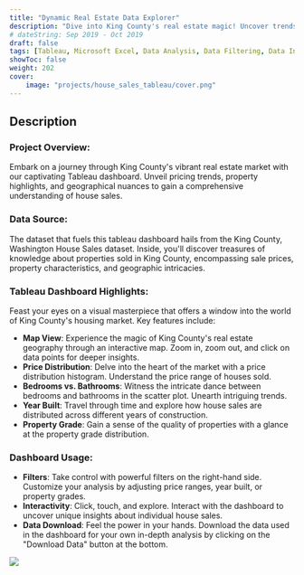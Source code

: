 ```yaml
---
title: "Dynamic Real Estate Data Explorer"
description: "Dive into King County's real estate magic! Uncover trends, features, and secrets of house sales with our interactive Tableau dashboard"
# dateString: Sep 2019 - Oct 2019
draft: false
tags: [Tableau, Microsoft Excel, Data Analysis, Data Filtering, Data Interactivity]
showToc: false
weight: 202
cover:
    image: "projects/house_sales_tableau/cover.png"
--- 
```

## Description

### Project Overview:

Embark on a journey through King County's vibrant real estate market with our captivating Tableau dashboard. Unveil pricing trends, property highlights, and geographical nuances to gain a comprehensive understanding of house sales.

### Data Source:

The dataset that fuels this tableau dashboard hails from the King County, Washington House Sales dataset. Inside, you'll discover treasures of knowledge about properties sold in King County, encompassing sale prices, property characteristics, and geographic intricacies.

### Tableau Dashboard Highlights:

Feast your eyes on a visual masterpiece that offers a window into the world of King County's housing market. Key features include:
- **Map View**: Experience the magic of King County's real estate geography through an interactive map. Zoom in, zoom out, and click on data points for deeper insights.
- **Price Distribution**: Delve into the heart of the market with a price distribution histogram. Understand the price range of houses sold.
- **Bedrooms vs. Bathrooms**: Witness the intricate dance between bedrooms and bathrooms in the scatter plot. Unearth intriguing trends.
- **Year Built**: Travel through time and explore how house sales are distributed across different years of construction.
- **Property Grade**: Gain a sense of the quality of properties with a glance at the property grade distribution.

### Dashboard Usage:

- **Filters**: Take control with powerful filters on the right-hand side. Customize your analysis by adjusting price ranges, year built, or property grades.
- **Interactivity**: Click, touch, and explore. Interact with the dashboard to uncover unique insights about individual house sales.
- **Data Download**: Feel the power in your hands. Download the data used in the dashboard for your own in-depth analysis by clicking on the "Download Data" button at the bottom.



![](/projects/house_sales_tableau/Tableau_dashboard.png)